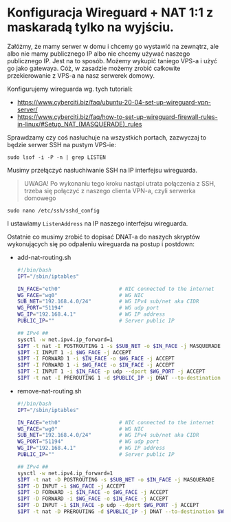 # Konfiguracja Wireguard + NAT 1:1 z maskaradą tylko na wyjściu.

Załóżmy, że mamy serwer w domu i chcemy go wystawić na zewnątrz, ale albo nie mamy publicznego IP albo nie chcemy używać naszego publicznego IP. Jest na to sposób. Możemy wykupić taniego VPS-a i użyć go jako gatewaya. Cóż, w zasadzie możemy zrobić całkowite przekierowanie z VPS-a na nasz serwerek domowy.

Konfigurujemy wireguarda wg. tych tutoriali:
- https://www.cyberciti.biz/faq/ubuntu-20-04-set-up-wireguard-vpn-server/
- https://www.cyberciti.biz/faq/how-to-set-up-wireguard-firewall-rules-in-linux/#Setup_NAT_(MASQUERADE)_rules

Sprawdzamy czy coś nasłuchuje na wszystkich portach, zazwyczaj to będzie serwer SSH na pustym VPS-ie:
```
sudo lsof -i -P -n | grep LISTEN
```

Musimy przełączyć nasłuchiwanie SSH na IP interfejsu wireguarda.
> UWAGA! Po wykonaniu tego kroku nastąpi utrata połączenia z SSH, trzeba się połączyć z naszego clienta VPN-a, czyli serwerka domowego

```
sudo nano /etc/ssh/sshd_config
```
I ustawiamy `ListenAddress` na IP naszego interfejsu wireguarda.

Ostatnie co musimy zrobić to dopisać DNAT-a do naszych skryptów wykonujących się po odpaleniu wireguarda na postup i postdown:

* add-nat-routing.sh
    ```sh
    #!/bin/bash
    IPT="/sbin/iptables"

    IN_FACE="eth0"                   # NIC connected to the internet
    WG_FACE="wg0"                    # WG NIC 
    SUB_NET="192.168.4.0/24"         # WG IPv4 sub/net aka CIDR
    WG_PORT="51194"                  # WG udp port
    WG_IP="192.168.4.1"              # WG IP address
    PUBLIC_IP=""                     # Server public IP
    
    ## IPv4 ##
    sysctl -w net.ipv4.ip_forward=1
    $IPT -t nat -I POSTROUTING 1 -s $SUB_NET -o $IN_FACE -j MASQUERADE
    $IPT -I INPUT 1 -i $WG_FACE -j ACCEPT
    $IPT -I FORWARD 1 -i $IN_FACE -o $WG_FACE -j ACCEPT
    $IPT -I FORWARD 1 -i $WG_FACE -o $IN_FACE -j ACCEPT
    $IPT -I INPUT 1 -i $IN_FACE -p udp --dport $WG_PORT -j ACCEPT
    $IPT -t nat -I PREROUTING 1 -d $PUBLIC_IP -j DNAT --to-destination $WG_IP
    ```

* remove-nat-routing.sh
    ```sh
    #!/bin/bash
    IPT="/sbin/iptables"

    IN_FACE="eth0"                   # NIC connected to the internet
    WG_FACE="wg0"                    # WG NIC 
    SUB_NET="192.168.4.0/24"         # WG IPv4 sub/net aka CIDR
    WG_PORT="51194"                  # WG udp port
    WG_IP="192.168.4.1"              # WG IP address
    PUBLIC_IP=""                     # Server public IP
    
    ## IPv4 ##
    sysctl -w net.ipv4.ip_forward=1
    $IPT -t nat -D POSTROUTING -s $SUB_NET -o $IN_FACE -j MASQUERADE
    $IPT -D INPUT -i $WG_FACE -j ACCEPT
    $IPT -D FORWARD -i $IN_FACE -o $WG_FACE -j ACCEPT
    $IPT -D FORWARD -i $WG_FACE -o $IN_FACE -j ACCEPT
    $IPT -D INPUT -i $IN_FACE -p udp --dport $WG_PORT -j ACCEPT
    $IPT -t nat -D PREROUTING -d $PUBLIC_IP -j DNAT --to-destination $WG_IP
    ```